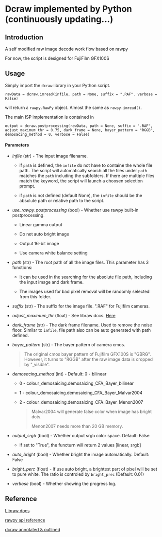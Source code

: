 # Dcraw implemented by Python (continuously updating...)

## Introduction

 A self modified raw image decode work flow based on rawpy

 For now, the script is designed for FujiFilm GFX100S

## Usage

 Simply import the `dcraw` library in your Python script.

 ```
 rawData = dcraw.imread(infile, path = None, suffix = ".RAF", verbose = False)
 ``` 
 will return a `rawpy.RawPy` object. Almost the same as `rawpy.imread()`.

The main ISP implementation is contained in 
 ```
 output = dcraw.postprocessing(rawData, path = None, suffix = ".RAF", adjust_maximum_thr = 0.75, dark_frame = None, bayer_pattern = "RGGB", demosacing_method = 0, verbose = False)
 ```

#### Parameters
- *infile* (str) - The input image filename. 

    - if `path` is defined, the `infile` do not have to containe the whole file path. The script will automatically search all the files under `path` matches the `path` including the subfolders. If there are multiple files match the keyword, the script will launch a choosen selection prompt.

    - if `path` is not defined (default None), the `infile` should be the absolute path or relative path to the script.

- *use_rawpy_postprocessing* (bool) - Whether use rawpy built-in postprocessing.

    - Linear gamma output

    - Do not auto bright image

    - Output 16-bit image

    - Use camera white balance setting

- *path* (str) - The root path of all the image files. This parameter has 3 functions:

    - It can be used in the searching for the absolute file path, including the input image and dark frame.

    - The images used for bad pixel removal will be randomly selected from this folder.

- *suffix* (str) - The suffix for the image file. ".RAF" for Fujifilm cameras.

- *adjust_maximum_thr* (float) - See libraw docs. [Here](https://www.libraw.org/docs/API-datastruct-eng.html#libraw_output_params_t)

- *dark_frame* (str) - The dark frame filename. Used to remove the noise floor. Similar to `infile`, file path also can be auto generated with path defined.

- *bayer_pattern* (str) - The bayer pattern of camera cmos.
    > The original cmos bayer pattern of Fujifilm GFX100S is "GBRG". However, it turns to "RGGB" after the raw image data is cropped by "_visible".

- *demosacing_method* (int) - Default: 0 - bilinear
    - 0 - colour_demosaicing.demosaicing_CFA_Bayer_bilinear
    - 1 - colour_demosaicing.demosaicing_CFA_Bayer_Malvar2004
    - 2 - colour_demosaicing.demosaicing_CFA_Bayer_Menon2007

        > Malvar2004 will generate false color when image has bright dots.
        >
        > Menon2007 needs more than 20 GB memory.

- *output_srgb* (bool) - Whether output srgb color space. Default: False
    - If set to "True", the functurn will return 2 values [linear, srgb]

- *auto_bright* (bool) - Whether bright the image automatically. Default: False

- *bright_perc* (float) - If use auto bright, a brightest part of pixel will be set to pure white. The ratio is controled by `bright_prec` (Default: 0.01)

- *verbose* (bool) - Whether showing the progress log.

## Reference

[Libraw docs](https://www.libraw.org/docs)

[rawpy api reference](https://letmaik.github.io/rawpy/api/index.html)

[dcraw annotated & outlined](https://ninedegreesbelow.com/files/dcraw-c-code-annotated-code.html)



